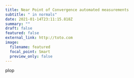 ```yaml
---
title: Near Point of Convergence automated measurements
subtitle: " in normals"
date: 2021-01-14T23:11:15.818Z
summary: ""
draft: false
featured: false
external_link: http://toto.com
image:
  filename: featured
  focal_point: Smart
  preview_only: false
---
```

plop